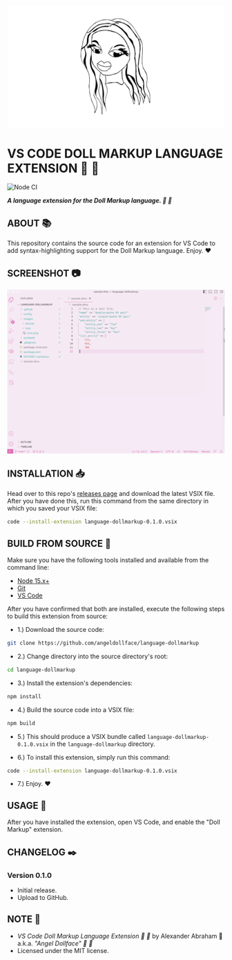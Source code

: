 <p align="center">
 <img src="images/banner/banner.png"/>
</p>

# VS CODE DOLL MARKUP LANGUAGE EXTENSION :nail_care: :lipstick:

![Node CI](https://github.com/angeldollface/language-dollmarkup/actions/workflows/node.yml/badge.svg)

***A language extension for the Doll Markup language. :nail_care: :lipstick:***

## ABOUT :books:

This repository contains the source code for an extension for VS Code to add syntax-highlighting support for the Doll Markup language. Enjoy. :heart:

## SCREENSHOT :camera:

<p align="center">
 <img src="images/screenie/screenie.png"/>
</p>

## INSTALLATION :inbox_tray:

Head over to this repo's [releases page](https://github.com/angeldollface/language-dollmarkup/releases) and download the latest VSIX file. After you have done this, run this command from the same directory in which you saved your VSIX file:

```bash
code --install-extension language-dollmarkup-0.1.0.vsix
```

## BUILD FROM SOURCE :hammer:

Make sure you have the following tools installed and available from the command line:

- [Node 15.x+](https://nodejs.org)
- [Git](https://git-scm.org)
- [VS Code](https://code.visualstudio.com)

After you have confirmed that both are installed, execute the following steps to build this extension from source:

- 1.) Download the source code:

```bash
git clone https://github.com/angeldollface/language-dollmarkup
```

- 2.) Change directory into the source directory's root:

```bash
cd language-dollmarkup
```

- 3.) Install the extension's dependencies:

```bash
npm install
```

- 4.) Build the source code into a VSIX file:

```bash
npm build
```

- 5.) This should produce a VSIX bundle called `language-dollmarkup-0.1.0.vsix` in the `language-dollmarkup` directory.

- 6.) To install this extension, simply run this command:

```bash
code --install-extension language-dollmarkup-0.1.0.vsix
```

- 7.) Enjoy. :heart:

## USAGE :hammer:

After you have installed the extension, open VS Code, and enable the "Doll Markup" extension.

## CHANGELOG :black_nib:

### Version 0.1.0

- Initial release.
- Upload to GitHub.

## NOTE :scroll:

- *VS Code Doll Markup Language Extension :nail_care: :lipstick:* by Alexander Abraham :black_heart: a.k.a. *"Angel Dollface" :dolls: :ribbon:*
- Licensed under the MIT license.